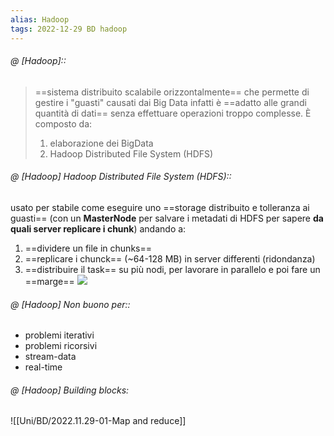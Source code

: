 ```yaml
---
alias: Hadoop
tags: 2022-12-29 BD hadoop
---
```


###### @ [Hadoop]::
> ==sistema distribuito scalabile orizzontalmente== che permette di gestire i "guasti" causati dai Big Data infatti è ==adatto alle grandi quantità di dati== senza effettuare operazioni troppo complesse. È composto da:
> 1. elaborazione dei BigData
> 2. Hadoop Distributed File System (HDFS)
<!--ID: 1670254783796-->


###### @ [Hadoop] Hadoop Distributed File System (HDFS)::
usato per stabile come eseguire uno ==storage distribuito e tolleranza ai guasti== (con un **MasterNode** per salvare i metadati di HDFS per sapere **da quali server replicare i chunk**) andando a:
1. ==dividere un file in chunks==
2. ==replicare i chunck== (~64-128 MB) in server differenti (ridondanza)
3. ==distribuire il task== su più nodi, per lavorare in parallelo e poi fare un ==marge==
![](Uni/BD/img/hdfs.jpeg)
<!--ID: 1670255298775-->


###### @ [Hadoop] Non buono per::
- problemi iterativi
- problemi ricorsivi
- stream-data
- real-time
<!--ID: 1670257293357-->



###### @ [Hadoop] Building blocks:
![[Uni/BD/2022.11.29-01-Map and reduce]]

